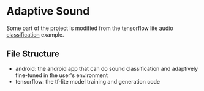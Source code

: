 # Adaptive Sound

Some part of the project is modified from the tensorflow lite [audio classification](https://github.com/tensorflow/examples/tree/master/lite/examples/audio_classification/android) example.

## File Structure

+ android: the android app that can do sound classification and adaptively fine-tuned in the user's environment
+ tensorflow: the tf-lite model training and generation code
